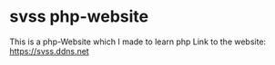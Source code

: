 # svss php-website
 This is a php-Website which I made to learn php
Link to the website: https://svss.ddns.net
